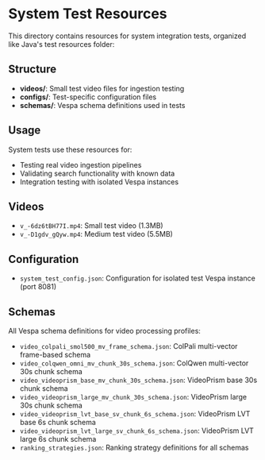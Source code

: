 # System Test Resources

This directory contains resources for system integration tests, organized like Java's test resources folder:

## Structure

- **videos/**: Small test video files for ingestion testing
- **configs/**: Test-specific configuration files  
- **schemas/**: Vespa schema definitions used in tests

## Usage

System tests use these resources for:
- Testing real video ingestion pipelines
- Validating search functionality with known data
- Integration testing with isolated Vespa instances

## Videos

- `v_-6dz6tBH77I.mp4`: Small test video (1.3MB)  
- `v_-D1gdv_gQyw.mp4`: Medium test video (5.5MB)

## Configuration

- `system_test_config.json`: Configuration for isolated test Vespa instance (port 8081)

## Schemas

All Vespa schema definitions for video processing profiles:

- `video_colpali_smol500_mv_frame_schema.json`: ColPali multi-vector frame-based schema
- `video_colqwen_omni_mv_chunk_30s_schema.json`: ColQwen multi-vector 30s chunk schema
- `video_videoprism_base_mv_chunk_30s_schema.json`: VideoPrism base 30s chunk schema  
- `video_videoprism_large_mv_chunk_30s_schema.json`: VideoPrism large 30s chunk schema
- `video_videoprism_lvt_base_sv_chunk_6s_schema.json`: VideoPrism LVT base 6s chunk schema
- `video_videoprism_lvt_large_sv_chunk_6s_schema.json`: VideoPrism LVT large 6s chunk schema
- `ranking_strategies.json`: Ranking strategy definitions for all schemas